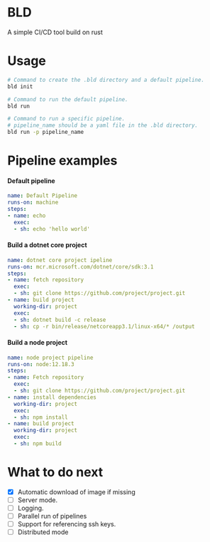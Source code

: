 # BLD
A simple CI/CD tool build on rust

# Usage
```bash
# Command to create the .bld directory and a default pipeline.
bld init 

# Command to run the default pipeline.
bld run

# Command to run a specific pipeline.
# pipeline_name should be a yaml file in the .bld directory.
bld run -p pipeline_name 
```

# Pipeline examples
#### Default pipeline
```yaml
name: Default Pipeline
runs-on: machine
steps: 
- name: echo 
  exec:
  - sh: echo 'hello world'
```

#### Build a dotnet core project
```yaml
name: dotnet core project ipeline
runs-on: mcr.microsoft.com/dotnet/core/sdk:3.1
steps:
- name: fetch repository
  exec:
  - sh: git clone https://github.com/project/project.git  
- name: build project
  working-dir: project
  exec:  
  - sh: dotnet build -c release
  - sh: cp -r bin/release/netcoreapp3.1/linux-x64/* /output
```

#### Build a node project
```yaml
name: node project pipeline
runs-on: node:12.18.3
steps:
- name: Fetch repository
  exec:
  - sh: git clone https://github.com/project/project.git
- name: install dependencies 
  working-dir: project
  exec:
  - sh: npm install
- name: build project 
  working-dir: project 
  exec:
  - sh: npm build 
```

# What to do next
- [X] Automatic download of image if missing
- [ ] Server mode.
- [ ] Logging.
- [ ] Parallel run of pipelines
- [ ] Support for referencing ssh keys.
- [ ] Distributed mode
